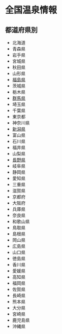 # 全国温泉情報

## 都道府県別

* 北海道
* 青森県
* 岩手県
* 宮城県
* 秋田県
* 山形県
* [福島県](fukushima/index.md)
* 茨城県
* 栃木県
* [群馬県](gunma/index.md)
* 埼玉県
* 千葉県
* 東京都
* 神奈川県
* [新潟県](niigata/index.md)
* 富山県
* 石川県
* 福井県
* 山梨県
* [長野県](nagano/index.md)
* 岐阜県
* 静岡県
* 愛知県
* 三重県
* 滋賀県
* 京都府
* 大阪府
* 兵庫県
* 奈良県
* 和歌山県
* 鳥取県
* 島根県
* 岡山県
* 広島県
* 山口県
* 徳島県
* 香川県
* 愛媛県
* 高知県
* 福岡県
* 佐賀県
* 長崎県
* 熊本県
* 大分県
* 宮崎県
* 鹿児島県
* 沖縄県
